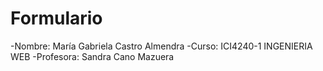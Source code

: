 # Formulario

-Nombre: María Gabriela Castro Almendra 
-Curso: ICI4240-1 INGENIERIA WEB 
-Profesora: Sandra Cano Mazuera 

